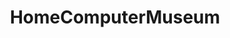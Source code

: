 ---
facebook: https://facebook.com/nlcomputermuseum
instagram: https://instagram.com/homecomputermuseum
linkedin: https://linkedin.com/company/homecomputermuseum
logohandle: homecomputermuseumnl
sort: homecomputermuseum
title: HomeComputerMuseum
twitter: https://x.com/homecompmuseum
website: https://www.homecomputermuseum.nl/en/#intro
youtube: https://youtube.com/homecomputermuseum
---